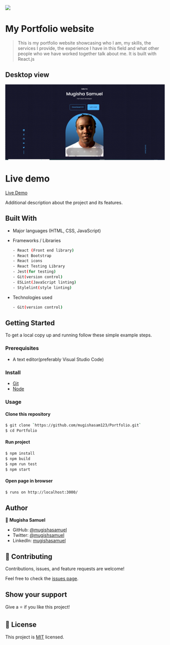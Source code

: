![](https://img.shields.io/badge/Portfolio-blue)

# My Portfolio website
> This is my portfolio website showcasing who I am, my skills, the services I provide, the  experience I have in this field and what other people who we have worked together talk about me. It is built with React.js
## Desktop view

![portfolio-desk](./src//assets/screen.PNG)


# Live demo
[Live Demo](https://bertrandmutangana.netlify.app/)


Additional description about the project and its features.

## Built With

- Major languages (HTML, CSS, JavaScript)

- Frameworks / Libraries
  ```bash
  - React (Front end library)
  - React Bootstrap
  - React icons
  - React Testing Library
  - Jest(for testing)
  - Git(version control)
  - ESLint(JavaScript linting)
  - Stylelint(style linting)
  ```

- Technologies used 
  
  ``` bash
  - Git(version control)
  ```


## Getting Started

To get a local copy up and running follow these simple example steps.

### Prerequisites
 - A text editor(preferably Visual Studio Code)

### Install
  -  [Git](https://git-scm.com/downloads)
  -  [Node](https://nodejs.org/en/download/)

### Usage
#### Clone this repository

```bash
$ git clone `https://github.com/mugishasam123/Portfolio.git`
$ cd Portfolio
```
#### Run project

```bash
$ npm install
$ npm build
$ npm run test
$ npm start
```

#### Open page in browser
```bash
$ runs on http://localhost:3000/
```

## Author

👤 **Mugisha Samuel**

- GitHub: [@mugishasamuel](https://github.com/mugishasam123)
- Twitter: [@mugishsamuel](https://twitter.com/mugishasamuel42/)
- LinkedIn: [mugishasamuel](https://www.linkedin.com/in/mugisha-samuel-55a905208/)

## 🤝 Contributing

Contributions, issues, and feature requests are welcome!

Feel free to check the [issues page](https://github.com/mugishasam123/Portfolio/issues).


## Show your support

Give a ⭐️ if you like this project!

## 📝 License

This project is [MIT](https://opensource.org/licenses/MIT) licensed.
